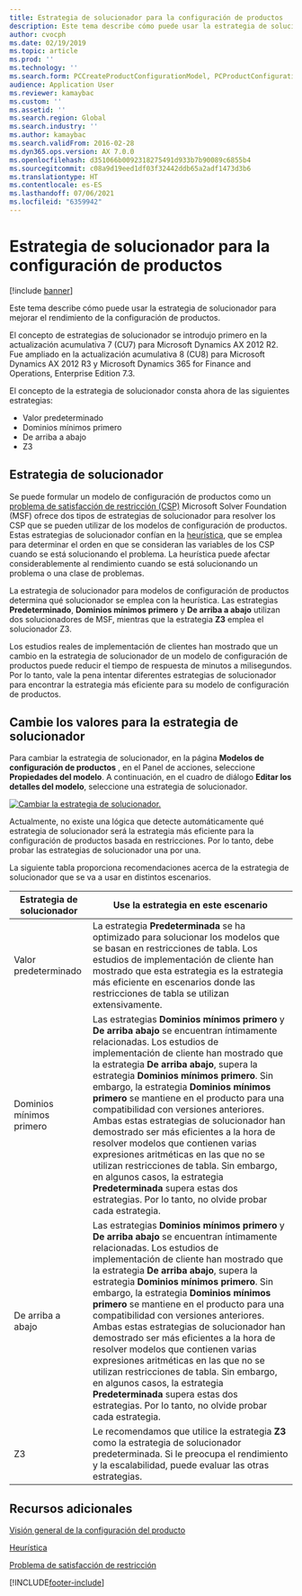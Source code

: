```yaml
---
title: Estrategia de solucionador para la configuración de productos
description: Este tema describe cómo puede usar la estrategia de solucionador para mejorar el rendimiento de la configuración de productos.
author: cvocph
ms.date: 02/19/2019
ms.topic: article
ms.prod: ''
ms.technology: ''
ms.search.form: PCCreateProductConfigurationModel, PCProductConfigurationModelListPage
audience: Application User
ms.reviewer: kamaybac
ms.custom: ''
ms.assetid: ''
ms.search.region: Global
ms.search.industry: ''
ms.author: kamaybac
ms.search.validFrom: 2016-02-28
ms.dyn365.ops.version: AX 7.0.0
ms.openlocfilehash: d351066b0092318275491d933b7b90089c6855b4
ms.sourcegitcommit: c08a9d19eed1df03f32442ddb65a2adf1473d3b6
ms.translationtype: HT
ms.contentlocale: es-ES
ms.lasthandoff: 07/06/2021
ms.locfileid: "6359942"
---
```

# <a name="solver-strategy-for-product-configuration"></a>Estrategia de solucionador para la configuración de productos

[!include [banner](../includes/banner.md)]

Este tema describe cómo puede usar la estrategia de solucionador para mejorar el rendimiento de la configuración de productos.

El concepto de estrategias de solucionador se introdujo primero en la actualización acumulativa 7 (CU7) para Microsoft Dynamics AX 2012 R2. Fue ampliado en la actualización acumulativa 8 (CU8) para Microsoft Dynamics AX 2012 R3 y Microsoft Dynamics 365 for Finance and Operations, Enterprise Edition 7.3.

El concepto de la estrategia de solucionador consta ahora de las siguientes estrategias:

- Valor predeterminado
- Dominios mínimos primero
- De arriba a abajo
- Z3

## <a name="solver-strategy"></a>Estrategia de solucionador 

Se puede formular un modelo de configuración de productos como un [problema de satisfacción de restricción (CSP)](http://aima.cs.berkeley.edu/2nd-ed/newchap05.pdf) Microsoft Solver Foundation (MSF) ofrece dos tipos de estrategias de solucionador para resolver los CSP que se pueden utilizar de los modelos de configuración de productos. Estas estrategias de solucionador confían en la [heurística](https://techterms.com/definition/heuristic), que se emplea para determinar el orden en que se consideran las variables de los CSP cuando se está solucionando el problema. La heurística puede afectar considerablemente al rendimiento cuando se está solucionando un problema o una clase de problemas.

La estrategia de solucionador para modelos de configuración de productos determina qué solucionador se emplea con la heurística. Las estrategias **Predeterminado**, **Dominios mínimos primero** y **De arriba a abajo** utilizan dos solucionadores de MSF, mientras que la estrategia **Z3** emplea el solucionador Z3. 

Los estudios reales de implementación de clientes han mostrado que un cambio en la estrategia de solucionador de un modelo de configuración de productos puede reducir el tiempo de respuesta de minutos a milisegundos. Por lo tanto, vale la pena intentar diferentes estrategias de solucionador para encontrar la estrategia más eficiente para su modelo de configuración de productos.

## <a name="change-the-settings-for-the-solver-strategy"></a>Cambie los valores para la estrategia de solucionador

Para cambiar la estrategia de solucionador, en la página **Modelos de configuración de productos** , en el Panel de acciones, seleccione **Propiedades del modelo**. A continuación, en el cuadro de diálogo **Editar los detalles del modelo**, seleccione una estrategia de solucionador.

[![Cambiar la estrategia de solucionador.](./media/solver-strategy.png)](./media/solver-strategy.png)

Actualmente, no existe una lógica que detecte automáticamente qué estrategia de solucionador será la estrategia más eficiente para la configuración de productos basada en restricciones. Por lo tanto, debe probar las estrategias de solucionador una por una.

La siguiente tabla proporciona recomendaciones acerca de la estrategia de solucionador que se va a usar en distintos escenarios.

| Estrategia de solucionador      | Use la estrategia en este escenario |
|----------------------|-----------------------------------|
| Valor predeterminado              | La estrategia **Predeterminada** se ha optimizado para solucionar los modelos que se basan en restricciones de tabla. Los estudios de implementación de cliente han mostrado que esta estrategia es la estrategia más eficiente en escenarios donde las restricciones de tabla se utilizan extensivamente. |
| Dominios mínimos primero | Las estrategias **Dominios mínimos primero** y **De arriba abajo** se encuentran íntimamente relacionadas. Los estudios de implementación de cliente han mostrado que la estrategia **De arriba abajo**, supera la estrategia **Dominios mínimos primero**. Sin embargo, la estrategia **Dominios mínimos primero** se mantiene en el producto para una compatibilidad con versiones anteriores. Ambas estas estrategias de solucionador han demostrado ser más eficientes a la hora de resolver modelos que contienen varias expresiones aritméticas en las que no se utilizan restricciones de tabla. Sin embargo, en algunos casos, la estrategia **Predeterminada** supera estas dos estrategias. Por lo tanto, no olvide probar cada estrategia. |
| De arriba a abajo             | Las estrategias **Dominios mínimos primero** y **De arriba abajo** se encuentran íntimamente relacionadas. Los estudios de implementación de cliente han mostrado que la estrategia **De arriba abajo**, supera la estrategia **Dominios mínimos primero**. Sin embargo, la estrategia **Dominios mínimos primero** se mantiene en el producto para una compatibilidad con versiones anteriores. Ambas estas estrategias de solucionador han demostrado ser más eficientes a la hora de resolver modelos que contienen varias expresiones aritméticas en las que no se utilizan restricciones de tabla. Sin embargo, en algunos casos, la estrategia **Predeterminada** supera estas dos estrategias. Por lo tanto, no olvide probar cada estrategia. |
| Z3                   | Le recomendamos que utilice la estrategia **Z3** como la estrategia de solucionador predeterminada. Si le preocupa el rendimiento y la escalabilidad, puede evaluar las otras estrategias. |

## <a name="additional-resources"></a>Recursos adicionales

[Visión general de la configuración del producto](build-product-configuration-model.md)

[Heurística](https://techterms.com/definition/heuristic)

[Problema de satisfacción de restricción](http://aima.cs.berkeley.edu/2nd-ed/newchap05.pdf)


[!INCLUDE[footer-include](../../includes/footer-banner.md)]